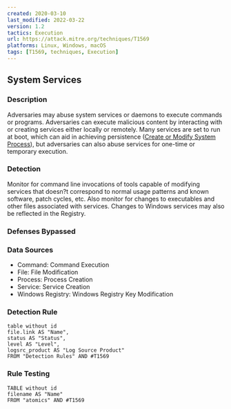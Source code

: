 ```yaml
---
created: 2020-03-10
last_modified: 2022-03-22
version: 1.2
tactics: Execution
url: https://attack.mitre.org/techniques/T1569
platforms: Linux, Windows, macOS
tags: [T1569, techniques, Execution]
---
```


## System Services

### Description

Adversaries may abuse system services or daemons to execute commands or programs. Adversaries can execute malicious content by interacting with or creating services either locally or remotely. Many services are set to run at boot, which can aid in achieving persistence ([Create or Modify System Process](https://attack.mitre.org/techniques/T1543)), but adversaries can also abuse services for one-time or temporary execution.

### Detection

Monitor for command line invocations of tools capable of modifying services that doesn?t correspond to normal usage patterns and known software, patch cycles, etc. Also monitor for changes to executables and other files associated with services. Changes to Windows services may also be reflected in the Registry.

### Defenses Bypassed



### Data Sources

  - Command: Command Execution
  -  File: File Modification
  -  Process: Process Creation
  -  Service: Service Creation
  -  Windows Registry: Windows Registry Key Modification
### Detection Rule

```dataview
table without id
file.link AS "Name",
status AS "Status",
level AS "Level",
logsrc_product AS "Log Source Product"
FROM "Detection Rules" AND #T1569
```

### Rule Testing

```dataview
TABLE without id
filename AS "Name"
FROM "atomics" AND #T1569
```
